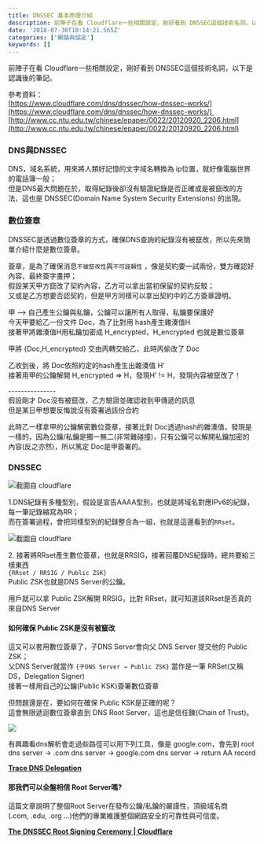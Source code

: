 ```yaml
---
title: DNSSEC 基本原理介紹
description: 前陣子在看 Cloudflare一些相關設定，剛好看到 DNSSEC這個技術名詞，以下是認識後的筆記。
date: '2018-07-30T10:14:21.565Z'
categories: ['網路與協定']
keywords: []
---
```


前陣子在看 Cloudflare一些相關設定，剛好看到 DNSSEC這個技術名詞，以下是認識後的筆記。

參考資料：  
[https://www.cloudflare.com/dns/dnssec/how-dnssec-works/](https://www.cloudflare.com/dns/dnssec/how-dnssec-works/)   
[http://www.cc.ntu.edu.tw/chinese/epaper/0022/20120920_2206.html](http://www.cc.ntu.edu.tw/chinese/epaper/0022/20120920_2206.html)

### DNS與DNSSEC

DNS，域名系統，用來將人類好記憶的文字域名轉換為 ip位置，就好像電腦世界的電話簿一般；  
但是DNS最大問題在於，取得紀錄後卻沒有驗證紀錄是否正確或是被竄改的方法，這也是 DNSSEC(Domain Name System Security Extensions) 的出現。

### 數位簽章

DNSSEC是透過數位簽章的方式，確保DNS查詢的紀錄沒有被竄改，所以先來簡單介紹什麼是數位簽章。

簽章，是為了確保消息`不被竄改性`與`不可誣賴性` ，像是契約要一試兩份，雙方確認好內容，最終簽字畫押；  
假設某天甲方竄改了契約內容，乙方可以拿出當初保留的契約反駁；  
又或是乙方想要否認契約，但是甲方同樣可以拿出契約中的乙方簽章證明。

甲 --> 自己產生公鑰與私鑰，公鑰可以讓所有人取得，私鑰要保護好  
今天甲要給乙一份文件 Doc，為了比對用 hash產生雜湊值H  
接著甲將雜湊值H用私鑰加密成 H_encrypted，H_encrypted 也就是數位簽章

甲將 {Doc,H_encrypted} 交由丙轉交給乙，此時丙偷改了 Doc

乙收到後，將 Doc依照約定的hash產生出雜湊值 H'  
接著用甲的公鑰解開 H_encrypted => H，發現H' != H，發現內容被竄改了！

\---------------  
假設剛才 Doc沒有被竄改，乙方驗證並確認收到甲傳遞的訊息  
但是某日甲想要反悔說沒有簽署過該份合約

此時乙一樣拿甲的公鑰解密數位簽章，接著比對 Doc透過hash的雜湊值，發現是一樣的，因為公鑰/私鑰是獨一無二(非常難碰撞)，只有公鑰可以解開私鑰加密的內容(反之亦然)，所以篤定 Doc是甲簽署的。

### DNSSEC

![截圖自 cloudflare](/posts/img/1__4__CbpPL7m9ELFi__qNmM7__w.jpeg)

1.DNS紀錄有多種型別，假設是宣告AAAA型別，也就是將域名對應IPv6的紀錄，每一筆記錄縮寫為RR；  
而在簽署過程，會把同樣型別的紀錄整合為一組，也就是這邊看到的`RRset`。

![截圖自 cloudflare](/posts/img/1__j6z50ztbEl__PPZrUqsR9Jw.jpeg)

2\. 接著將RRset產生數位簽章，也就是RRSIG，接著回覆DNS紀錄時，總共要給三樣東西  
`{RRset / RRSIG / Public ZSK}`  
Public ZSK也就是DNS Server的公鑰。

用戶就可以拿 Public ZSK解開 RRSIG，比對 RRset，就可知道該RRset是否真的來自DNS Server

#### 如何確保 Public ZSK是沒有被竄改

這又可以套用數位簽章了，子DNS Server會向父 DNS Server 提交他的 Public ZSK；  
父DNS Server就當作 `{子DNS Server → Public ZSK}` 當作是一筆 RRSet(又稱DS，Delegation Signer)  
接著一樣用自己的公鑰(Public KSK)簽署數位簽章

但問題還是在，要如何在確保 Public KSK是正確的呢？  
這會無限遞迴數位簽章直到 DNS Root Server，這也是信任鍊(Chain of Trust)。

![](/posts/img/1__iHfEalyeh8GUT__lt8uGfHw.jpeg)

有興趣看dns解析會走過些路徑可以用下列工具，像是 google.com，會先到 root dns server -> .com dns server -> google.com dns server -> return AA record

[**Trace DNS Delegation**](https://simpledns.com/lookup-dg)

#### 那我們可以全盤相信 Root Server嗎?

這篇文章說明了整個Root Server在發布公鑰/私鑰的嚴謹性，頂級域名商(.com, .edu, .org …)他們的專業維護整個網路安全的可靠性與可信度。

[**The DNSSEC Root Signing Ceremony | Cloudflare**](https://www.cloudflare.com/dns/dnssec/root-signing-ceremony/)
